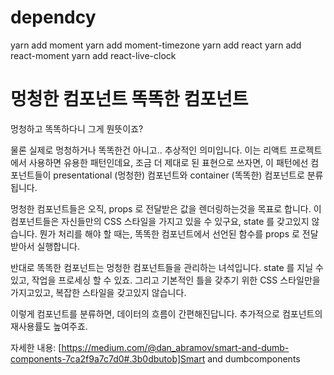 # dependcy

yarn add moment
yarn add moment-timezone
yarn add react
yarn add react-moment
yarn add react-live-clock

# 멍청한 컴포넌트 똑똑한 컴포넌트

멍청하고 똑똑하다니 그게 뭔뜻이죠?

물론 실제로 멍청하거나 똑똑한건 아니고.. 추상적인 의미입니다. 이는 리액트 프로젝트에서 사용하면 유용한 패턴인데요, 조금 더 제대로 된 표현으로 쓰자면, 이 패턴에선 컴포넌트들이 presentational (멍청한) 컴포넌트와 container (똑똑한) 컴포넌트로 분류됩니다.

멍청한 컴포넌트들은 오직, props 로 전달받은 값을 렌더링하는것을 목표로 합니다. 이 컴포넌트들은 자신들만의 CSS 스타일을 가지고 있을 수 있구요, state 를 갖고있지 않습니다. 뭔가 처리를 해야 할 때는, 똑똑한 컴포넌트에서 선언된 함수를 props 로 전달받아서 실행합니다.

반대로 똑똑한 컴포넌트는 멍청한 컴포넌트들을 관리하는 녀석입니다. state 를 지닐 수 있고, 작업을 프로세싱 할 수 있죠. 그리고 기본적인 틀을 갖추기 위한 CSS 스타일만을 가지고있고, 복잡한 스타일을 갖고있지 않습니다.

이렇게 컴포넌트를 분류하면, 데이터의 흐름이 간편해진답니다. 추가적으로 컴포넌트의 재사용률도 높여주죠.

자세한 내용: [https://medium.com/@dan_abramov/smart-and-dumb-components-7ca2f9a7c7d0#.3b0dbutob]Smart and dumbcomponents
